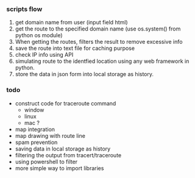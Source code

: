 ### scripts flow
 1. get domain name from user (input field html)
 2. get the route to the specified domain name (use os.system() from python os module)
 3. When getting the routes, filters the result to remove excessive info
 4. save the route into text file for caching purpose
 5. check IP info using API 
 6. simulating route to the identfied location using any web framework in python.
 7. store the data in json form into local storage as history.


### todo

- construct code for traceroute command
    - window
    - linux
    - mac ?
- map integration
- map drawing with route line
- spam prevention
- saving data in local storage as history
- filtering the output from tracert/traceroute
- using powershell to filter 
- more simple way to import libraries